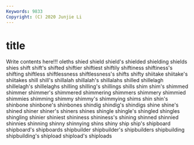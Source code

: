 ```yaml
---
Keywords: 9833
Copyright: (C) 2020 Junjie Li
---
```


# title

Write contents here!!!
oleths 
shied 
shield
shield's 
shielded 
shielding 
shields 
shies 
shift 
shift's 
shifted 
shiftier 
shiftiest
shiftily 
shiftiness 
shiftiness's 
shifting 
shiftless 
shiftlessness 
shiftlessness's 
shifts 
shifty 
shiitake
shiitake's 
shiitakes 
shill 
shill's 
shillalah 
shillalah's 
shillalahs 
shilled 
shillelagh 
shillelagh's
shillelaghs 
shilling 
shilling's 
shillings 
shills 
shim 
shim's 
shimmed 
shimmer 
shimmer's
shimmered 
shimmering 
shimmers 
shimmery 
shimmied 
shimmies 
shimming 
shimmy 
shimmy's 
shimmying
shims 
shin 
shin's 
shinbone 
shinbone's 
shinbones 
shindig 
shindig's 
shindigs 
shine
shine's 
shined 
shiner 
shiner's 
shiners 
shines 
shingle 
shingle's 
shingled 
shingles
shingling 
shinier 
shiniest 
shininess 
shininess's 
shining 
shinned 
shinnied 
shinnies 
shinning
shinny 
shinnying 
shins 
shiny 
ship 
ship's 
shipboard 
shipboard's 
shipboards 
shipbuilder
shipbuilder's 
shipbuilders 
shipbuilding 
shipbuilding's 
shipload 
shipload's 
shiploads 
